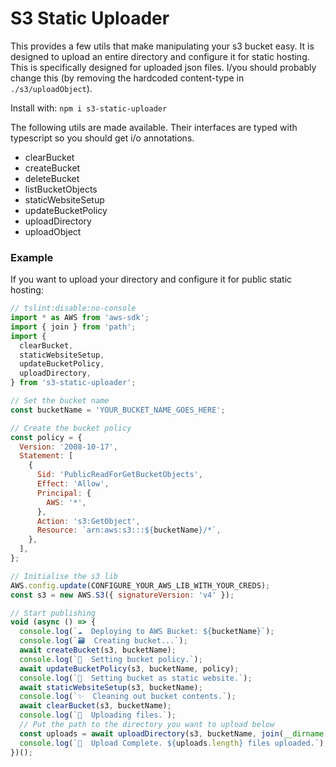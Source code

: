 # S3 Static Uploader

This provides a few utils that make manipulating your s3 bucket easy. It is designed to upload an entire directory and configure it for static hosting.
This is specifically designed for uploaded json files. I/you should probably change this (by removing the hardcoded content-type in `./s3/uploadObject`).

Install with:
`npm i s3-static-uploader`

The following utils are made available. Their interfaces are typed with typescript so you should get i/o annotations.

* clearBucket
* createBucket
* deleteBucket
* listBucketObjects
* staticWebsiteSetup
* updateBucketPolicy
* uploadDirectory
* uploadObject

### Example

If you want to upload your directory and configure it for public static hosting:

```js
// tslint:disable:no-console
import * as AWS from 'aws-sdk';
import { join } from 'path';
import { 
  clearBucket,
  staticWebsiteSetup,
  updateBucketPolicy,
  uploadDirectory,
} from 's3-static-uploader';

// Set the bucket name
const bucketName = 'YOUR_BUCKET_NAME_GOES_HERE';

// Create the bucket policy
const policy = {
  Version: '2008-10-17',
  Statement: [
    {
      Sid: 'PublicReadForGetBucketObjects',
      Effect: 'Allow',
      Principal: {
        AWS: '*',
      },
      Action: 's3:GetObject',
      Resource: `arn:aws:s3:::${bucketName}/*`,
    },
  ],
};

// Initialise the s3 lib
AWS.config.update(CONFIGURE_YOUR_AWS_LIB_WITH_YOUR_CREDS);
const s3 = new AWS.S3({ signatureVersion: 'v4' });

// Start publishing
void (async () => {
  console.log(`☁️  Deploying to AWS Bucket: ${bucketName}`);
  console.log(`🗃️  Creating bucket...`);
  await createBucket(s3, bucketName);
  console.log(`📜  Setting bucket policy.`);
  await updateBucketPolicy(s3, bucketName, policy);
  console.log(`📜  Setting bucket as static website.`);
  await staticWebsiteSetup(s3, bucketName);
  console.log(`✨  Cleaning out bucket contents.`);
  await clearBucket(s3, bucketName);
  console.log(`💾  Uploading files.`);
  // Put the path to the directory you want to upload below
  const uploads = await uploadDirectory(s3, bucketName, join(__dirname, '../../build');
  console.log(`🏁  Upload Complete. ${uploads.length} files uploaded.`);
})();
```